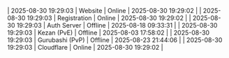 | 2025-08-30 19:29:03 | Website | Online | 2025-08-30 19:29:02 |
| 2025-08-30 19:29:03 | Registration | Online | 2025-08-30 19:29:02 |
| 2025-08-30 19:29:03 | Auth Server | Offline | 2025-08-18 09:33:31 |
| 2025-08-30 19:29:03 | Kezan (PvE) | Offline | 2025-08-03 17:58:02 |
| 2025-08-30 19:29:03 | Gurubashi (PvP) | Offline | 2025-08-23 21:44:06 |
| 2025-08-30 19:29:03 | Cloudflare | Online | 2025-08-30 19:29:02 |
